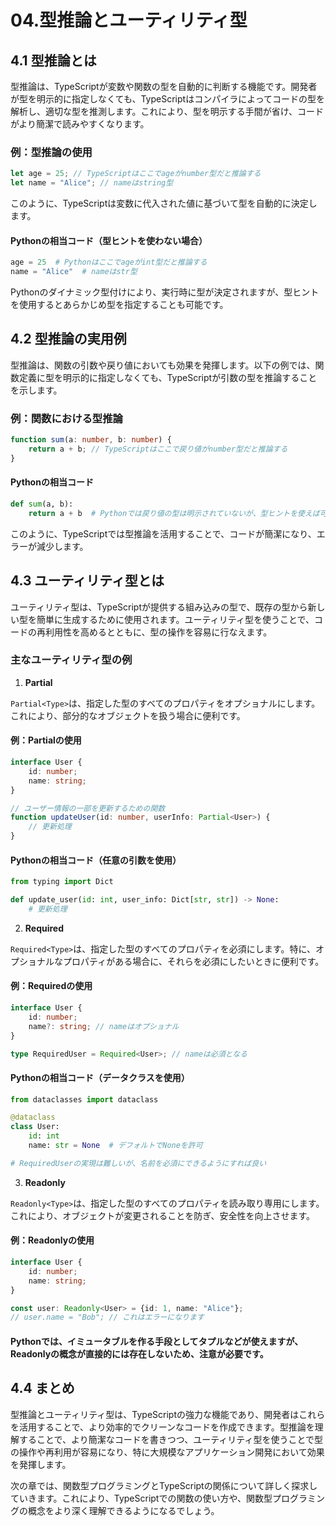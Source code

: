 # 04.型推論とユーティリティ型


## 4.1 型推論とは

型推論は、TypeScriptが変数や関数の型を自動的に判断する機能です。開発者が型を明示的に指定しなくても、TypeScriptはコンパイラによってコードの型を解析し、適切な型を推測します。これにより、型を明示する手間が省け、コードがより簡潔で読みやすくなります。

### 例：型推論の使用

```typescript
let age = 25; // TypeScriptはここでageがnumber型だと推論する
let name = "Alice"; // nameはstring型
```

このように、TypeScriptは変数に代入された値に基づいて型を自動的に決定します。

#### Pythonの相当コード（型ヒントを使わない場合）

```python
age = 25  # Pythonはここでageがint型だと推論する
name = "Alice"  # nameはstr型
```

Pythonのダイナミック型付けにより、実行時に型が決定されますが、型ヒントを使用するとあらかじめ型を指定することも可能です。

## 4.2 型推論の実用例

型推論は、関数の引数や戻り値においても効果を発揮します。以下の例では、関数定義に型を明示的に指定しなくても、TypeScriptが引数の型を推論することを示します。

### 例：関数における型推論

```typescript
function sum(a: number, b: number) {
    return a + b; // TypeScriptはここで戻り値がnumber型だと推論する
}
```

#### Pythonの相当コード

```python
def sum(a, b):
    return a + b  # Pythonでは戻り値の型は明示されていないが、型ヒントを使えば可能
```

このように、TypeScriptでは型推論を活用することで、コードが簡潔になり、エラーが減少します。

## 4.3 ユーティリティ型とは

ユーティリティ型は、TypeScriptが提供する組み込みの型で、既存の型から新しい型を簡単に生成するために使用されます。ユーティリティ型を使うことで、コードの再利用性を高めるとともに、型の操作を容易に行なえます。

### 主なユーティリティ型の例

1. **Partial<Type>**

`Partial<Type>`は、指定した型のすべてのプロパティをオプショナルにします。これにより、部分的なオブジェクトを扱う場合に便利です。

#### 例：Partialの使用

```typescript
interface User {
    id: number;
    name: string;
}

// ユーザー情報の一部を更新するための関数
function updateUser(id: number, userInfo: Partial<User>) {
    // 更新処理
}
```

#### Pythonの相当コード（任意の引数を使用）

```python
from typing import Dict

def update_user(id: int, user_info: Dict[str, str]) -> None:
    # 更新処理
```

2. **Required<Type>**

`Required<Type>`は、指定した型のすべてのプロパティを必須にします。特に、オプショナルなプロパティがある場合に、それらを必須にしたいときに便利です。

#### 例：Requiredの使用

```typescript
interface User {
    id: number;
    name?: string; // nameはオプショナル
}

type RequiredUser = Required<User>; // nameは必須となる
```

#### Pythonの相当コード（データクラスを使用）

```python
from dataclasses import dataclass

@dataclass
class User:
    id: int
    name: str = None  # デフォルトでNoneを許可

# RequiredUserの実現は難しいが、名前を必須にできるようにすれば良い
```

3. **Readonly<Type>**

`Readonly<Type>`は、指定した型のすべてのプロパティを読み取り専用にします。これにより、オブジェクトが変更されることを防ぎ、安全性を向上させます。

#### 例：Readonlyの使用

```typescript
interface User {
    id: number;
    name: string;
}

const user: Readonly<User> = {id: 1, name: "Alice"};
// user.name = "Bob"; // これはエラーになります
```

#### Pythonでは、イミュータブルを作る手段としてタプルなどが使えますが、Readonlyの概念が直接的には存在しないため、注意が必要です。

## 4.4 まとめ

型推論とユーティリティ型は、TypeScriptの強力な機能であり、開発者はこれらを活用することで、より効率的でクリーンなコードを作成できます。型推論を理解することで、より簡潔なコードを書きつつ、ユーティリティ型を使うことで型の操作や再利用が容易になり、特に大規模なアプリケーション開発において効果を発揮します。

次の章では、関数型プログラミングとTypeScriptの関係について詳しく探求していきます。これにより、TypeScriptでの関数の使い方や、関数型プログラミングの概念をより深く理解できるようになるでしょう。

